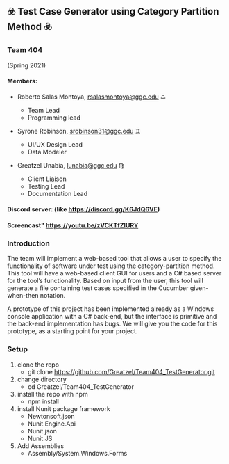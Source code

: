 ## 	:biohazard: Test Case Generator using Category Partition Method 	:biohazard:

### Team 404 
   (Spring 2021)

#### Members:

* Roberto Salas Montoya, rsalasmontoya@ggc.edu :libra:
  * Team Lead
  * Programming lead
  
  
* Syrone Robinson, srobinson31@ggc.edu :gemini:
  * UI/UX Design Lead
  * Data Modeler


* Greatzel Unabia, lunabia@ggc.edu :virgo:
  * Client Liaison
  * Testing Lead
  * Documentation Lead
  
  
#### Discord server: (like https://discord.gg/K6JdQ6VE)
#### Screencast" https://youtu.be/zVCKTfZlURY
### Introduction
The team will implement a web-based tool that allows a user to specify the functionality of software under test using the category-partition method. This tool will have a web-based client GUI for users and a C# based server for the tool’s functionality. Based on input from the user, this tool will generate a file containing test cases specified in the Cucumber given-when-then notation.

A prototype of this project has been implemented already as a Windows console application with a C# back-end, but the interface is primitive and the back-end implementation has bugs. We will give you the code for this prototype, as a starting point for your project.

### Setup
   1. clone the repo
      * git clone https://github.com/Greatzel/Team404_TestGenerator.git
   2. change directory
       * cd Greatzel/Team404_TestGenerator
   3. install the repo with npm
      * npm install
   4. install Nunit package framework
      * Newtonsoft.json
      * Nunit.Engine.Api
      * Nunit.json
      * Nunit.JS
   5. Add Assemblies
      * Assembly/System.Windows.Forms
